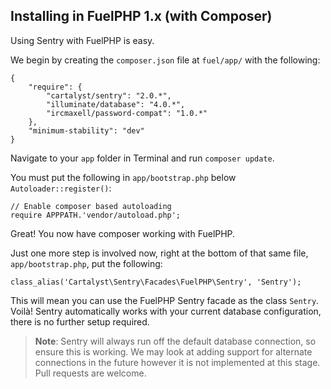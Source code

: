 ## Installing in FuelPHP 1.x (with Composer)

Using Sentry with FuelPHP is easy.

We begin by creating the `composer.json` file at `fuel/app/` with the following:

	{
		"require": {
			"cartalyst/sentry": "2.0.*",
			"illuminate/database": "4.0.*",
			"ircmaxell/password-compat": "1.0.*"
		},
		"minimum-stability": "dev"
	}

Navigate to your `app` folder in Terminal and run `composer update`.

You must put the following in `app/bootstrap.php` below `Autoloader::register()`:

	// Enable composer based autoloading
	require APPPATH.'vendor/autoload.php';

Great! You now have composer working with FuelPHP.

Just one more step is involved now, right at the bottom of that same file, `app/bootstrap.php`, put the following:

	class_alias('Cartalyst\Sentry\Facades\FuelPHP\Sentry', 'Sentry');

This will mean you can use the FuelPHP Sentry facade as the class `Sentry`. Voilà! Sentry automatically works with your current database configuration, there is no further setup required.

> **Note**: Sentry will always run off the default database connection, so ensure this is working. We may look at adding support for alternate connections in the future however it is not implemented at this stage. Pull requests are welcome.
